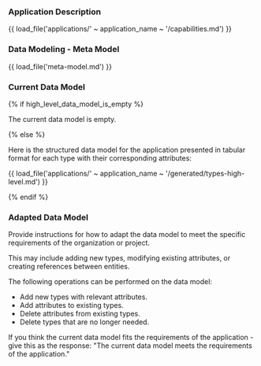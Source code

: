 ### Application Description

{{ load_file('applications/' ~ application_name ~ '/capabilities.md') }}

### Data Modeling - Meta Model

{{ load_file('meta-model.md') }}

### Current Data Model

{% if high_level_data_model_is_empty %}

The current data model is empty.

{% else %}

Here is the structured data model for the application presented in tabular format for each type with their corresponding attributes:

{{ load_file('applications/' ~ application_name ~ '/generated/types-high-level.md') }}

{% endif %}

### Adapted Data Model

Provide instructions for how to adapt the data model to meet the specific requirements of the organization or project. 

This may include adding new types, modifying existing attributes, or creating references between entities.

The following operations can be performed on the data model:
* Add new types with relevant attributes.
* Add attributes to existing types.
* Delete attributes from existing types.
* Delete types that are no longer needed.

If you think the current data model fits the requirements of the application - give this as the response: "The current data model meets the requirements of the application."